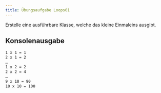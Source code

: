 ```yaml
---
title: Übungsaufgabe Loops01
---
```


Erstelle eine ausführbare Klasse, welche das kleine Einmaleins ausgibt.

## Konsolenausgabe

```markdown
1 x 1 = 1
2 x 1 = 2
…
1 x 2 = 2
2 x 2 = 4
…
9 x 10 = 90
10 x 10 = 100
```
